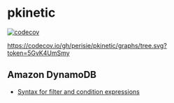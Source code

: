 # pkinetic

[![codecov](https://codecov.io/gh/perisie/pkinetic/graph/badge.svg?token=5GvK4UmSmy)](https://codecov.io/gh/perisie/pkinetic)

https://codecov.io/gh/perisie/pkinetic/graphs/tree.svg?token=5GvK4UmSmy

## Amazon DynamoDB
* [Syntax for filter and condition expressions](https://docs.aws.amazon.com/amazondynamodb/latest/developerguide/Expressions.OperatorsAndFunctions.html#Expressions.OperatorsAndFunctions.Syntax)
